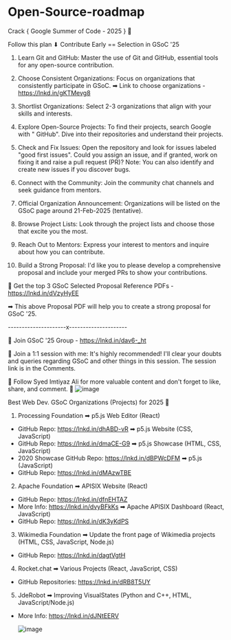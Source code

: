 # Open-Source-roadmap
Crack { Google Summer of Code - 2025 } 🚀


Follow this plan ⬇ Contribute Early == Selection in GSoC '25


1. Learn Git and GitHub:
Master the use of Git and GitHub, essential tools for any open-source contribution.


2. Choose Consistent Organizations:
Focus on organizations that consistently participate in GSoC.
➡ Link to choose organizations - https://lnkd.in/gKTMevg8


3. Shortlist Organizations:
Select 2-3 organizations that align with your skills and interests.


4. Explore Open-Source Projects:
To find their projects, search Google with "<organization name> GitHub".
Dive into their repositories and understand their projects.


5. Check and Fix Issues:
Open the repository and look for issues labeled "good first issues".
Could you assign an issue, and if granted, work on fixing it and raise a pull request (PR)?
Note: You can also identify and create new issues if you discover bugs.


6. Connect with the Community:
Join the community chat channels and seek guidance from mentors.


7. Official Organization Announcement:
Organizations will be listed on the GSoC page around 21-Feb-2025 (tentative).


8. Browse Project Lists:
Look through the project lists and choose those that excite you the most.


9. Reach Out to Mentors:
Express your interest to mentors and inquire about how you can contribute.


10. Build a Strong Proposal:
I'd like you to please develop a comprehensive proposal and include your merged PRs to show your contributions.


📌 Get the top 3 GSoC Selected Proposal Reference PDFs - https://lnkd.in/dVzyHyEE


➡ This above Proposal PDF will help you to create a strong proposal for GSoC '25.


---------------------x---------------------

📌 Join GSoC '25 Group - https://lnkd.in/dav6-_ht

📌 Join a 1:1 session with me: It's highly recommended! I'll clear your doubts and queries regarding GSoC and other things in this session. The session link is in the Comments.


📌 Follow Syed Imtiyaz Ali for more valuable content and don't forget to like, share, and comment. 🚀
![image](https://github.com/MuhammadShoaibKalim/Open-Source-roadmap/assets/120046632/8b96c610-9259-456f-baa6-ea4c45f7465e)

Best Web Dev. GSoC Organizations (Projects) for 2025 🚀 

1. Processing Foundation
➡ p5.js Web Editor (React)
- GitHub Repo: https://lnkd.in/dhABD-vR
➡ p5.js Website (CSS, JavaScript)
- GitHub Repo: https://lnkd.in/dmaCE-G9
➡ p5.js Showcase (HTML, CSS, JavaScript)
- 2020 Showcase GitHub Repo: https://lnkd.in/dBPWcDFM
➡ p5.js (JavaScript)
- GitHub Repo: https://lnkd.in/dMAzwTBE

2. Apache Foundation
➡ APISIX Website (React)
- GitHub Repo: https://lnkd.in/dfnEHTAZ
- More Info: https://lnkd.in/dvyBFkKs
➡ Apache APISIX Dashboard (React, JavaScript)
- GitHub Repo: https://lnkd.in/dK3yKdPS

3. Wikimedia Foundation
➡ Update the front page of Wikimedia projects (HTML, CSS, JavaScript, Node.js)
- GitHub Repo: https://lnkd.in/dagtVgtH

4. Rocket.chat
➡ Various Projects (React, JavaScript, CSS)
- GitHub Repositories: https://lnkd.in/dRB8T5UY


5. JdeRobot
➡ Improving VisualStates (Python and C++, HTML, JavaScript/Node.js)
- More Info: https://lnkd.in/dJNtEERV

  ![image](https://github.com/MuhammadShoaibKalim/Open-Source-roadmap/assets/120046632/137cc75e-9431-406b-842d-7128f6948411)

